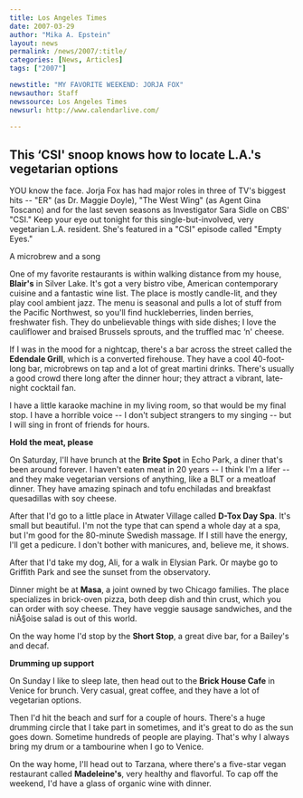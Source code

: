 ```yaml
---
title: Los Angeles Times
date: 2007-03-29
author: "Mika A. Epstein"
layout: news
permalink: /news/2007/:title/
categories: [News, Articles]
tags: ["2007"]

newstitle: "MY FAVORITE WEEKEND: JORJA FOX"
newsauthor: Staff
newssource: Los Angeles Times
newsurl: http://www.calendarlive.com/

---
```


## This &#8216;CSI' snoop knows how to locate L.A.'s vegetarian options
YOU know the face. Jorja Fox has had major roles in three of TV's biggest hits -- "ER" (as Dr. Maggie Doyle), "The West Wing" (as Agent Gina Toscano) and for the last seven seasons as Investigator Sara Sidle on CBS' "CSI." Keep your eye out tonight for this single-but-involved, very vegetarian L.A. resident. She's featured in a "CSI" episode called "Empty Eyes."

A microbrew and a song

One of my favorite restaurants is within walking distance from my house, **Blair's** in Silver Lake. It's got a very bistro vibe, American contemporary cuisine and a fantastic wine list. The place is mostly candle-lit, and they play cool ambient jazz. The menu is seasonal and pulls a lot of stuff from the Pacific Northwest, so you'll find huckleberries, linden berries, freshwater fish. They do unbelievable things with side dishes; I love the cauliflower and braised Brussels sprouts, and the truffled mac &#8216;n' cheese.

If I was in the mood for a nightcap, there's a bar across the street called the **Edendale Grill**, which is a converted firehouse. They have a cool 40-foot-long bar, microbrews on tap and a lot of great martini drinks. There's usually a good crowd there long after the dinner hour; they attract a vibrant, late-night cocktail fan.

I have a little karaoke machine in my living room, so that would be my final stop. I have a horrible voice -- I don't subject strangers to my singing -- but I will sing in front of friends for hours.

**Hold the meat, please**

On Saturday, I'll have brunch at the **Brite Spot** in Echo Park, a diner that's been around forever. I haven't eaten meat in 20 years -- I think I'm a lifer -- and they make vegetarian versions of anything, like a BLT or a meatloaf dinner. They have amazing spinach and tofu enchiladas and breakfast quesadillas with soy cheese.

After that I'd go to a little place in Atwater Village called **D-Tox Day Spa**. It's small but beautiful. I'm not the type that can spend a whole day at a spa, but I'm good for the 80-minute Swedish massage. If I still have the energy, I'll get a pedicure. I don't bother with manicures, and, believe me, it shows.

After that I'd take my dog, Ali, for a walk in Elysian Park. Or maybe go to Griffith Park and see the sunset from the observatory.

Dinner might be at **Masa**, a joint owned by two Chicago families. The place specializes in brick-oven pizza, both deep dish and thin crust, which you can order with soy cheese. They have veggie sausage sandwiches, and the niÃ§oise salad is out of this world.

On the way home I'd stop by the **Short Stop**, a great dive bar, for a Bailey's and decaf.

**Drumming up support**

On Sunday I like to sleep late, then head out to the **Brick House Cafe** in Venice for brunch. Very casual, great coffee, and they have a lot of vegetarian options.

Then I'd hit the beach and surf for a couple of hours. There's a huge drumming circle that I take part in sometimes, and it's great to do as the sun goes down. Sometime hundreds of people are playing. That's why I always bring my drum or a tambourine when I go to Venice.

On the way home, I'll head out to Tarzana, where there's a five-star vegan restaurant called **Madeleine's**, very healthy and flavorful. To cap off the weekend, I'd have a glass of organic wine with dinner.
